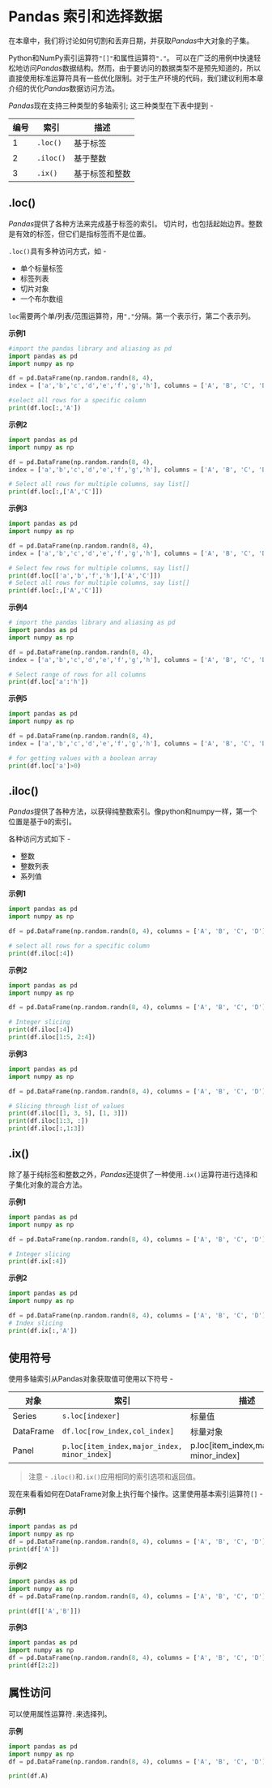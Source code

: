 # Pandas 索引和选择数据

在本章中，我们将讨论如何切割和丢弃日期，并获取*Pandas*中大对象的子集。

Python和NumPy索引运算符`"[]"`和属性运算符`"."`。 可以在广泛的用例中快速轻松地访问*Pandas*数据结构。然而，由于要访问的数据类型不是预先知道的，所以直接使用标准运算符具有一些优化限制。对于生产环境的代码，我们建议利用本章介绍的优化*Pandas*数据访问方法。

*Pandas*现在支持三种类型的多轴索引; 这三种类型在下表中提到 -

| 编号 | 索引      | 描述           |
| ---- | --------- | -------------- |
| 1    | `.loc()`  | 基于标签       |
| 2    | `.iloc()` | 基于整数       |
| 3    | `.ix()`   | 基于标签和整数 |

## .loc()

*Pandas*提供了各种方法来完成基于标签的索引。 切片时，也包括起始边界。整数是有效的标签，但它们是指标签而不是位置。

`.loc()`具有多种访问方式，如 -

- 单个标量标签
- 标签列表
- 切片对象
- 一个布尔数组

`loc`需要两个单/列表/范围运算符，用`","`分隔。第一个表示行，第二个表示列。

**示例1**

```python
#import the pandas library and aliasing as pd
import pandas as pd
import numpy as np

df = pd.DataFrame(np.random.randn(8, 4),
index = ['a','b','c','d','e','f','g','h'], columns = ['A', 'B', 'C', 'D'])

#select all rows for a specific column
print(df.loc[:,'A'])
```

**示例2**

```python
import pandas as pd
import numpy as np

df = pd.DataFrame(np.random.randn(8, 4),
index = ['a','b','c','d','e','f','g','h'], columns = ['A', 'B', 'C', 'D'])

# Select all rows for multiple columns, say list[]
print(df.loc[:,['A','C']])
```

**示例3**

```python
import pandas as pd
import numpy as np

df = pd.DataFrame(np.random.randn(8, 4),
index = ['a','b','c','d','e','f','g','h'], columns = ['A', 'B', 'C', 'D'])

# Select few rows for multiple columns, say list[]
print(df.loc[['a','b','f','h'],['A','C']])
# Select all rows for multiple columns, say list[]
print(df.loc[:,['A','C']])
```

**示例4**

```python
# import the pandas library and aliasing as pd
import pandas as pd
import numpy as np

df = pd.DataFrame(np.random.randn(8, 4),
index = ['a','b','c','d','e','f','g','h'], columns = ['A', 'B', 'C', 'D'])

# Select range of rows for all columns
print(df.loc['a':'h'])
```

**示例5**

```python
import pandas as pd
import numpy as np

df = pd.DataFrame(np.random.randn(8, 4),
index = ['a','b','c','d','e','f','g','h'], columns = ['A', 'B', 'C', 'D'])

# for getting values with a boolean array
print(df.loc['a']>0)
```

## .iloc()

*Pandas*提供了各种方法，以获得纯整数索引。像python和numpy一样，第一个位置是基于`0`的索引。

各种访问方式如下 -

- 整数
- 整数列表
- 系列值

**示例1**

```python
import pandas as pd
import numpy as np

df = pd.DataFrame(np.random.randn(8, 4), columns = ['A', 'B', 'C', 'D'])

# select all rows for a specific column
print(df.iloc[:4])
```

**示例2**

```python
import pandas as pd
import numpy as np

df = pd.DataFrame(np.random.randn(8, 4), columns = ['A', 'B', 'C', 'D'])

# Integer slicing
print(df.iloc[:4])
print(df.iloc[1:5, 2:4])
```

**示例3**

```python
import pandas as pd
import numpy as np

df = pd.DataFrame(np.random.randn(8, 4), columns = ['A', 'B', 'C', 'D'])

# Slicing through list of values
print(df.iloc[[1, 3, 5], [1, 3]])
print(df.iloc[1:3, :])
print(df.iloc[:,1:3])
```

## .ix()

除了基于纯标签和整数之外，*Pandas*还提供了一种使用`.ix()`运算符进行选择和子集化对象的混合方法。

**示例1**

```python
import pandas as pd
import numpy as np

df = pd.DataFrame(np.random.randn(8, 4), columns = ['A', 'B', 'C', 'D'])

# Integer slicing
print(df.ix[:4])
```

**示例2**

```python
import pandas as pd
import numpy as np

df = pd.DataFrame(np.random.randn(8, 4), columns = ['A', 'B', 'C', 'D'])
# Index slicing
print(df.ix[:,'A'])
```

## 使用符号

使用多轴索引从Pandas对象获取值可使用以下符号 -

| 对象      | 索引                                         | 描述                                       |
| --------- | -------------------------------------------- | ------------------------------------------ |
| Series    | `s.loc[indexer]`                             | 标量值                                     |
| DataFrame | `df.loc[row_index,col_index]`                | 标量对象                                   |
| Panel     | `p.loc[item_index,major_index, minor_index]` | p.loc[item_index,major_index, minor_index] |

> 注意 - `.iloc()`和`.ix()`应用相同的索引选项和返回值。

现在来看看如何在DataFrame对象上执行每个操作。这里使用基本索引运算符`[]` -

**示例1**

```python
import pandas as pd
import numpy as np
df = pd.DataFrame(np.random.randn(8, 4), columns = ['A', 'B', 'C', 'D'])
print(df['A'])
```

**示例2**

```python
import pandas as pd
import numpy as np
df = pd.DataFrame(np.random.randn(8, 4), columns = ['A', 'B', 'C', 'D'])

print(df[['A','B']])
```

**示例3**

```python
import pandas as pd
import numpy as np
df = pd.DataFrame(np.random.randn(8, 4), columns = ['A', 'B', 'C', 'D'])
print(df[2:2])
```

## 属性访问

可以使用属性运算符`.`来选择列。

**示例**

```python
import pandas as pd
import numpy as np
df = pd.DataFrame(np.random.randn(8, 4), columns = ['A', 'B', 'C', 'D'])

print(df.A)
```

